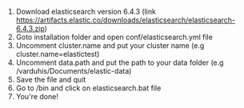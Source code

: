 1. Download elasticsearch version 6.4.3 (link https://artifacts.elastic.co/downloads/elasticsearch/elasticsearch-6.4.3.zip)
2. Goto installation folder and open conf/elasticsearch.yml file
3. Uncomment cluster.name and put your cluster name (e.g cluster.name=elastictest)
4. Uncomment data.path and put the path to your data folder (e.g /varduhis/Documents/elastic-data)
5. Save the file and quit
6. Go to /bin and click on elasticsearch.bat file
7. You're done!